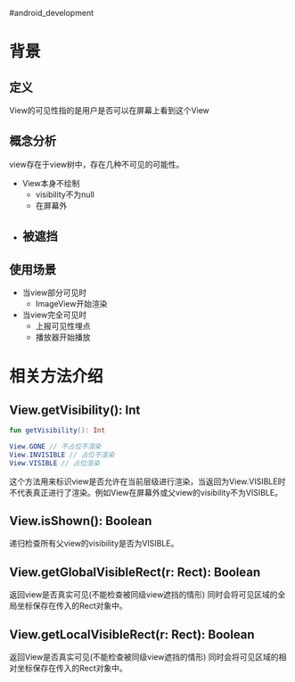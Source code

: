 #android_development
# 背景
## 定义
View的可见性指的是用户是否可以在屏幕上看到这个View
## 概念分析
view存在于view树中，存在几种不可见的可能性。
- View本身不绘制
	- visibility不为null
	- 在屏幕外
- 被遮挡
	- 
## 使用场景
- 当view部分可见时
	- ImageView开始渲染
- 当view完全可见时
	- 上报可见性埋点
	- 播放器开始播放
# 相关方法介绍
## View.getVisibility(): Int
```kotlin
fun getVisibility(): Int

View.GONE // 不占位不渲染
View.INVISIBLE // 占位不渲染
View.VISIBLE // 占位渲染

```

这个方法用来标识view是否允许在当前层级进行渲染，当返回为View.VISIBLE时不代表真正进行了渲染。例如View在屏幕外或父view的visibility不为VISIBLE。
## View.isShown(): Boolean
递归检查所有父view的visibility是否为VISIBLE。
## View.getGlobalVisibleRect(r: Rect): Boolean
返回view是否真实可见(不能检查被同级view遮挡的情形)
同时会将可见区域的全局坐标保存在传入的Rect对象中。
## View.getLocalVisibleRect(r: Rect): Boolean
返回View是否真实可见(不能检查被同级view遮挡的情形)
同时会将可见区域的相对坐标保存在传入的Rect对象中。
